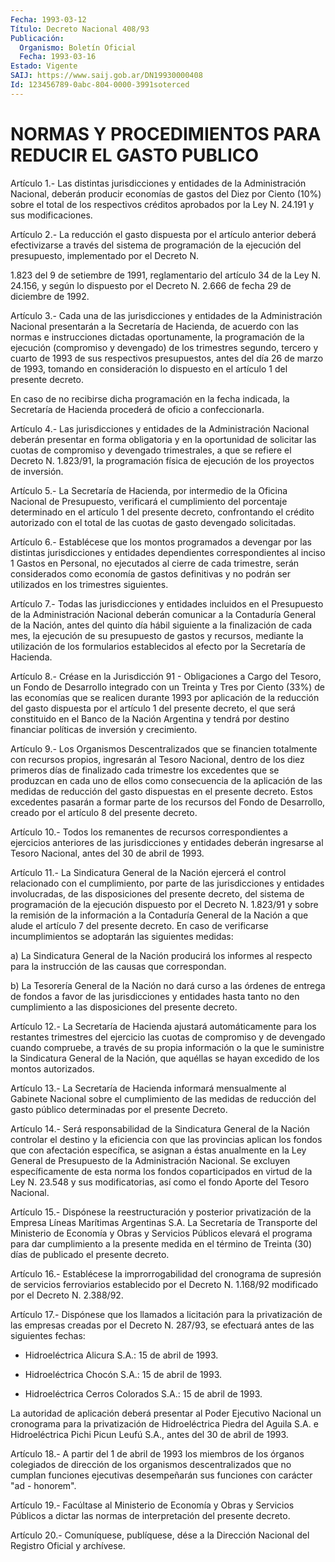 ```yaml
---
Fecha: 1993-03-12
Título: Decreto Nacional 408/93
Publicación:
  Organismo: Boletín Oficial
  Fecha: 1993-03-16
Estado: Vigente
SAIJ: https://www.saij.gob.ar/DN19930000408
Id: 123456789-0abc-804-0000-3991soterced
---
```

# NORMAS Y PROCEDIMIENTOS PARA REDUCIR EL GASTO PUBLICO

<a id="1"></a>
Artículo  1.-  Las  distintas jurisdicciones y entidades de la Administración Nacional, deberán  producir  economías de gastos del Diez  por  Ciento (10%) sobre el total de los respectivos  créditos aprobados por la Ley N. 24.191 y sus modificaciones.

<a id="2"></a>
Artículo  2.-  La reducción el gasto dispuesta por el artículo anterior deberá efectivizarse  a través del sistema de programación de la ejecución del presupuesto,  implementado  por  el  Decreto N.

1.823 del 9 de setiembre de 1991, reglamentario del artículo  34 de la  Ley N. 24.156, y según lo dispuesto por el Decreto N. 2.666  de fecha 29 de diciembre de 1992.

<a id="3"></a>
Artículo  3.- Cada una de las jurisdicciones y entidades de la Administración Nacional  presentarán  a  la Secretaría de Hacienda, de acuerdo con las normas e instrucciones  dictadas  oportunamente, la  programación  de la ejecución (compromiso y devengado)  de  los trimestres segundo,  tercero  y  cuarto  de 1993 de sus respectivos presupuestos,  antes  del  día  26  de marzo de  1993,  tomando  en consideración lo dispuesto en el artículo  1  del presente decreto.

En  caso de no recibirse dicha programación en la  fecha  indicada, la Secretaría  de  Hacienda  procederá  de oficio a confeccionarla.

<a id="4"></a>
Artículo 4.- Las jurisdicciones y entidades de la Administración  Nacional  deberán  presentar en forma obligatoria y en  la  oportunidad  de  solicitar  las  cuotas   de  compromiso  y devengado  trimestrales, a que se refiere el Decreto  N.  1.823/91, la programación  física de ejecución de los proyectos de inversión.

<a id="5"></a>
Artículo  5.-  La Secretaría de Hacienda, por intermedio de la Oficina Nacional de Presupuesto,  verificará  el  cumplimiento  del porcentaje  determinado  en  el  artículo  1  del presente decreto, confrontando el crédito autorizado con el total  de  las  cuotas de gasto devengado solicitadas.

<a id="6"></a>
Artículo 6.- Establécese que los montos programados a devengar por  las    distintas    jurisdicciones  y  entidades  dependientes correspondientes al inciso  1  Gastos en Personal, no ejecutados al cierre  de  cada trimestre, serán  considerados  como  economía  de gastos definitivas  y  no  podrán  ser utilizados en los trimestres siguientes.

<a id="7"></a>
Artículo 7.- Todas las jurisdicciones y entidades incluidos en el Presupuesto  de  la  Administración Nacional deberán comunicar a la Contaduría General de  la  Nación,  antes  del  quinto día hábil siguiente  a  la  finalización  de  cada  mes, la ejecución  de  su presupuesto de gastos y recursos, mediante  la  utilización  de los formularios  establecidos  al efecto por la Secretaría de Hacienda.

<a id="8"></a>
Artículo  8.-  Créase  en  la Jurisdicción 91 - Obligaciones a Cargo del Tesoro, un Fondo de Desarrollo  integrado  con un Treinta y  Tres  por Ciento (33%) de las economías que se realicen  durante 1993 por aplicación  de  la  reducción  del  gasto dispuesta por el artículo  1  del  presente decreto, el que será constituido  en  el Banco  de  la Nación  Argentina  y  tendrá  por  destino  financiar políticas de inversión y crecimiento.

<a id="9"></a>
Artículo  9.- Los Organismos Descentralizados que se financien totalmente con recursos  propios,  ingresarán  al  Tesoro Nacional, dentro de los diez primeros días de finalizado cada  trimestre  los excedentes  que se produzcan en cada uno de ellos como consecuencia de la aplicación  de  las medidas de reducción del gasto dispuestas en el presente decreto.  Estos excedentes pasarán a formar parte de los recursos del Fondo de  Desarrollo, creado por el artículo 8 del presente decreto.

<a id="10"></a>
Artículo 10.- Todos los remanentes de recursos correspondientes a ejercicios  anteriores  de las jurisdicciones y entidades deberán ingresarse al Tesoro Nacional,  antes  del  30  de  abril  de 1993.

<a id="11"></a>
Artículo  11.- La Sindicatura General de la Nación ejercerá el control  relacionado    con  el  cumplimiento,  por  parte  de  las jurisdicciones y entidades  involucradas,  de las disposiciones del presente  decreto,  del  sistema de programación  de  la  ejecución dispuesto por el Decreto N.  1.823/91  y  sobre  la  remisión de la información  a  la Contaduría General de la Nación a que  alude  el artículo 7 del presente decreto. En caso de verificarse incumplimientos  se    adoptarán    las  siguientes  medidas:

a) La Sindicatura General de la Nación  producirá  los  informes al respecto  para la instrucción de las causas que correspondan.

b) La Tesorería  General  de  la Nación no dará curso a las órdenes de  entrega de fondos a favor de  las  jurisdicciones  y  entidades hasta  tanto  no  den cumplimiento a las disposiciones del presente decreto.

<a id="12"></a>
Artículo 12.- La Secretaría de Hacienda ajustará automáticamente  para  los  restantes  trimestres del ejercicio las cuotas de compromiso y de devengado cuando  compruebe,  a través de su  propia  información  o  la  que  le  suministre  la Sindicatura General de la Nación, que aquéllas se hayan excedido de  los montos autorizados.

<a id="13"></a>
Artículo 13.- La Secretaría de Hacienda informará mensualmente al Gabinete  Nacional  sobre  el  cumplimiento  de  las  medidas de reducción  del  gasto público determinadas por el presente Decreto.

<a id="14"></a>
Artículo 14.- Será responsabilidad de la Sindicatura General de la Nación  controlar  el  destino  y  la  eficiencia  con  que  las provincias  aplican  los  fondos  que con afectación específica, se asignan a éstas anualmente en la Ley  General  de Presupuesto de la Administración Nacional. Se excluyen específicamente  de esta norma los  fondos  coparticipados  en  virtud de la Ley N. 23.548  y  sus modificatorias,  así  como el fondo  Aporte  del  Tesoro  Nacional.

<a id="15"></a>
Artículo  15.-  Dispónese  la  reestructuración  y  posterior privatización  de  la  Empresa  Líneas Marítimas Argentinas S.A. La Secretaría  de Transporte del Ministerio  de  Economía  y  Obras  y Servicios Públicos  elevará  el programa para dar cumplimiento a la presente medida en el término  de Treinta (30) días de publicado el presente decreto.

<a id="16"></a>
Artículo  16.- Establécese la improrrogabilidad del cronograma de supresión de  servicios  ferroviarios establecido por el Decreto N. 1.168/92 modificado por el Decreto N. 2.388/92.

<a id="17"></a>
Artículo  17.- Dispónese que los llamados a licitación para la privatización de  las empresas creadas por el Decreto N. 287/93, se efectuará antes de las siguientes fechas:

-  Hidroeléctrica  Alicura    S.A.:  15  de  abril  de  1993.

- Hidroeléctrica Chocón S.A.: 15 de abril de 1993.

- Hidroeléctrica Cerros Colorados  S.A.:  15 de abril de 1993.

La  autoridad  de aplicación deberá presentar  al  Poder  Ejecutivo Nacional un cronograma  para  la  privatización  de  Hidroeléctrica Piedra  del  Aguila  S.A. e Hidroeléctrica Pichi Picun Leufú  S.A., antes del 30 de abril de 1993.

<a id="18"></a>
Artículo  18.- A partir del 1 de abril de 1993 los miembros de los órganos colegiados de dirección de los organismos descentralizados  que  no cumplan funciones ejecutivas desempeñarán sus funciones con carácter "ad - honorem".

<a id="19"></a>
Artículo  19.-  Facúltase  al Ministerio de Economía y Obras y Servicios  Públicos  a  dictar  las normas  de  interpretación  del presente decreto.

<a id="20"></a>
Artículo  20.-  Comuníquese,  publíquese,  dése a la Dirección Nacional del Registro Oficial y archívese.